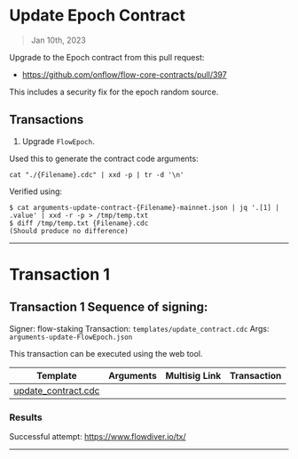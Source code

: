 # Update Epoch Contract

> Jan 10th, 2023

Upgrade to the Epoch contract from this pull request:

- https://github.com/onflow/flow-core-contracts/pull/397

This includes a security fix for the epoch random source.

## Transactions

1. Upgrade `FlowEpoch`.

Used this to generate the contract code arguments:

`cat "./{Filename}.cdc" | xxd -p | tr -d '\n'`

Verified using:
```
$ cat arguments-update-contract-{Filename}-mainnet.json | jq '.[1] | .value' | xxd -r -p > /tmp/temp.txt
$ diff /tmp/temp.txt {Filename}.cdc
(Should produce no difference)
```
___


# Transaction 1

## Transaction 1 Sequence of signing: 

Signer: flow-staking
Transaction: `templates/update_contract.cdc`
Args: `arguments-update-FlowEpoch.json`

This transaction can be executed using the web tool.

| Template                                                             | Arguments | Multisig Link   | Transaction |
|----------------------------------------------------------------------|---        |---              |---          |
| [update_contract.cdc](../../../../templates/update_contract.cdc) |  | | |


### Results

Successful attempt:
https://www.flowdiver.io/tx/

___

